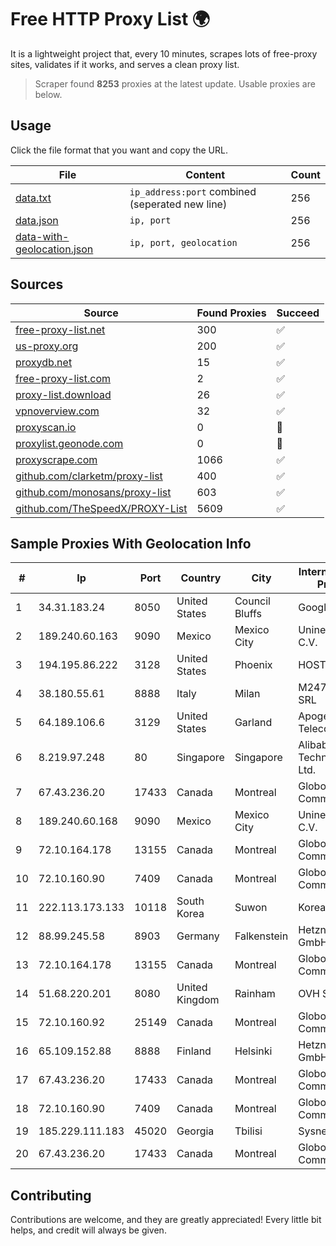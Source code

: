 
# Free HTTP Proxy List 🌍

It is a lightweight project that, every 10 minutes, scrapes lots of free-proxy sites, validates if it works, and serves a clean proxy list.


> Scraper found **8253** proxies at the latest update. Usable proxies are below.

## Usage

Click the file format that you want and copy the URL.


|File|Content|Count|
|----|-------|-----|
|[data.txt](https://raw.githubusercontent.com/themiralay/Proxy-List-World/master/data.txt)|`ip_address:port` combined (seperated new line)|256|
|[data.json](https://raw.githubusercontent.com/themiralay/Proxy-List-World/master/data.json)|`ip, port`|256|
|[data-with-geolocation.json](https://raw.githubusercontent.com/themiralay/Proxy-List-World/master/data-with-geolocation.json)|`ip, port, geolocation`|256|

## Sources

|Source|Found Proxies|Succeed|
|------|-------------|-------|
|[free-proxy-list.net](https://free-proxy-list.net)|300|✅|
|[us-proxy.org](https://www.us-proxy.org)|200|✅|
|[proxydb.net](http://proxydb.net)|15|✅|
|[free-proxy-list.com](https://free-proxy-list.com/?page=&port=&type%5B%5D=http&type%5B%5D=https&up_time=0&search=Search)|2|✅|
|[proxy-list.download](https://www.proxy-list.download/HTTP)|26|✅|
|[vpnoverview.com](https://vpnoverview.com/privacy/anonymous-browsing/free-proxy-servers)|32|✅|
|[proxyscan.io](https://www.proxyscan.io)|0|🚫|
|[proxylist.geonode.com](https://proxylist.geonode.com/api/proxy-list?limit=300&page=1&sort_by=lastChecked&sort_type=desc&protocols=http,https)|0|🚫|
|[proxyscrape.com](https://api.proxyscrape.com/v2/?request=displayproxies&protocol=http&timeout=10000&country=all&ssl=all&anonymity=all)|1066|✅|
|[github.com/clarketm/proxy-list](https://raw.githubusercontent.com/clarketm/proxy-list/master/proxy-list-raw.txt)|400|✅|
|[github.com/monosans/proxy-list](https://raw.githubusercontent.com/monosans/proxy-list/main/proxies/http.txt)|603|✅|
|[github.com/TheSpeedX/PROXY-List](https://raw.githubusercontent.com/TheSpeedX/PROXY-List/master/http.txt)|5609|✅|


## Sample Proxies With Geolocation Info

|#|Ip|Port|Country|City|Internet Service Provider|
|-|--|----|-------|----|-------------------------|
|1|34.31.183.24|8050|United States|Council Bluffs|Google LLC|
|2|189.240.60.163|9090|Mexico|Mexico City|Uninet S.A. de C.V.|
|3|194.195.86.222|3128|United States|Phoenix|HOSTINGER US|
|4|38.180.55.61|8888|Italy|Milan|M247 Europe SRL|
|5|64.189.106.6|3129|United States|Garland|Apogee Telecom Inc.|
|6|8.219.97.248|80|Singapore|Singapore|Alibaba (US) Technology Co., Ltd.|
|7|67.43.236.20|17433|Canada|Montreal|GloboTech Communications|
|8|189.240.60.168|9090|Mexico|Mexico City|Uninet S.A. de C.V.|
|9|72.10.164.178|13155|Canada|Montreal|GloboTech Communications|
|10|72.10.160.90|7409|Canada|Montreal|GloboTech Communications|
|11|222.113.173.133|10118|South Korea|Suwon|Korea Telecom|
|12|88.99.245.58|8903|Germany|Falkenstein|Hetzner Online GmbH|
|13|72.10.164.178|13155|Canada|Montreal|GloboTech Communications|
|14|51.68.220.201|8080|United Kingdom|Rainham|OVH SAS|
|15|72.10.160.92|25149|Canada|Montreal|GloboTech Communications|
|16|65.109.152.88|8888|Finland|Helsinki|Hetzner Online GmbH|
|17|67.43.236.20|17433|Canada|Montreal|GloboTech Communications|
|18|72.10.160.90|7409|Canada|Montreal|GloboTech Communications|
|19|185.229.111.183|45020|Georgia|Tbilisi|Sysnet LLC|
|20|67.43.236.20|17433|Canada|Montreal|GloboTech Communications|



## Contributing

Contributions are welcome, and they are greatly appreciated! Every
little bit helps, and credit will always be given.

